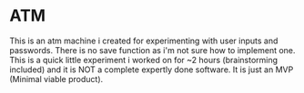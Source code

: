 # ATM
This is an atm machine i created for experimenting with user inputs and passwords. There is no save function as i'm not sure how to implement one.
This is a quick little experiment i worked on for ~2 hours (brainstorming included) and it is NOT a complete expertly done software. It is just an MVP (Minimal viable product). 
